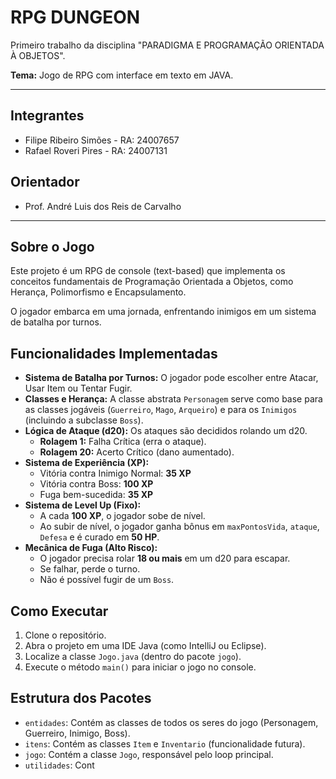 # RPG DUNGEON

Primeiro trabalho da disciplina "PARADIGMA E PROGRAMAÇÃO ORIENTADA À OBJETOS".

**Tema:** Jogo de RPG com interface em texto em JAVA.

-------------------------------

## Integrantes
* Filipe Ribeiro Simões - RA: 24007657
* Rafael Roveri Pires - RA: 24007131

## Orientador
* Prof. André Luis dos Reis de Carvalho

-------------------------------

## Sobre o Jogo

Este projeto é um RPG de console (text-based) que implementa os conceitos fundamentais de Programação Orientada a Objetos, como Herança, Polimorfismo e Encapsulamento.

O jogador embarca em uma jornada, enfrentando inimigos em um sistema de batalha por turnos.

## Funcionalidades Implementadas

* **Sistema de Batalha por Turnos:** O jogador pode escolher entre Atacar, Usar Item ou Tentar Fugir.
* **Classes e Herança:** A classe abstrata `Personagem` serve como base para as classes jogáveis (`Guerreiro`, `Mago`, `Arqueiro`) e para os `Inimigos` (incluindo a subclasse `Boss`).
* **Lógica de Ataque (d20):** Os ataques são decididos rolando um d20.
    * **Rolagem 1:** Falha Crítica (erra o ataque).
    * **Rolagem 20:** Acerto Crítico (dano aumentado).
* **Sistema de Experiência (XP):**
    * Vitória contra Inimigo Normal: **35 XP**
    * Vitória contra Boss: **100 XP**
    * Fuga bem-sucedida: **35 XP**
* **Sistema de Level Up (Fixo):**
    * A cada **100 XP**, o jogador sobe de nível.
    * Ao subir de nível, o jogador ganha bônus em `maxPontosVida`, `ataque`, `Defesa` e é curado em **50 HP**.
* **Mecânica de Fuga (Alto Risco):**
    * O jogador precisa rolar **18 ou mais** em um d20 para escapar.
    * Se falhar, perde o turno.
    * Não é possível fugir de um `Boss`.

## Como Executar

1.  Clone o repositório.
2.  Abra o projeto em uma IDE Java (como IntelliJ ou Eclipse).
3.  Localize a classe `Jogo.java` (dentro do pacote `jogo`).
4.  Execute o método `main()` para iniciar o jogo no console.

## Estrutura dos Pacotes

* `entidades`: Contém as classes de todos os seres do jogo (Personagem, Guerreiro, Inimigo, Boss).
* `itens`: Contém as classes `Item` e `Inventario` (funcionalidade futura).
* `jogo`: Contém a classe `Jogo`, responsável pelo loop principal.
* `utilidades`: Cont
